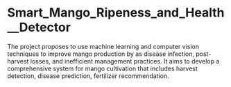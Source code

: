 # Smart_Mango_Ripeness_and_Health__Detector
The project proposes to use machine learning and computer vision techniques to improve mango production by as disease infection, post-harvest losses, and inefficient management practices. It aims to develop a comprehensive system for mango cultivation that includes harvest detection, disease prediction, fertilizer recommendation.
